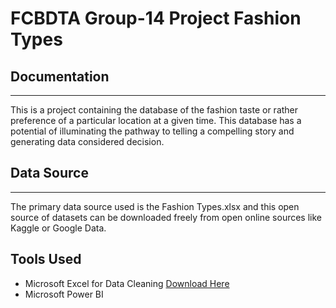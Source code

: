 # FCBDTA Group-14 Project Fashion Types

## Documentation
---
This is a project containing the database of the fashion taste or rather preference of a particular location at a given time. This database has a potential of illuminating the pathway to telling a compelling story and generating data considered decision.

## Data Source
---
The primary data source used is the Fashion Types.xlsx and this open source of datasets can be downloaded freely from open online sources like Kaggle or Google Data.

Tools Used
---
- Microsoft Excel for Data Cleaning [Download Here](https://microsoft.com)
- Microsoft Power BI

```
